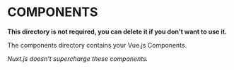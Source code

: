 # COMPONENTS

**This directory is not required, you can delete it if you don't want to use it.**

The components directory contains your Vue.js Components.


_Nuxt.js doesn't supercharge these components._
